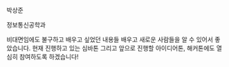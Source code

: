 박상준

정보통신공학과

비대면임에도 불구하고 배우고 싶었던 내용들 배우고 새로운 사람들을 알 수 있어서 좋았습니다. 현재 진행하고 있는 심바톤 그리고 앞으로 진행할 아이디어톤, 해커톤에도 열심히 참여하도록 하겠습니다!
